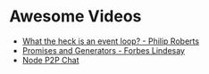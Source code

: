 # Awesome Videos #

- [What the heck is an event loop? - Philip Roberts](https://www.youtube.com/watch?v=8aGhZQkoFbQ)
- [Promises and Generators - Forbes Lindesay](https://www.youtube.com/watch?v=qbKWsbJ76-s)
- [Node P2P Chat](https://opbeat.com/blog/posts/how-to-write-a-p2p-chat-application-by-mathias-buus)
